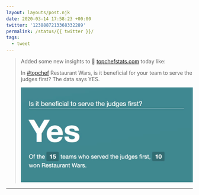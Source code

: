 ```yaml
---
layout: layouts/post.njk
date: 2020-03-14 17:58:23 +00:00
twitter: '1238887213368332289'
permalink: /status/{{ twitter }}/
tags: 
  - tweet
---
```


> Added some new insights to 🔪 [topchefstats.com](https://topchefstats.com) today like:
> 
> In [#topchef](https://twitter.com/hashtag/topchef) Restaurant Wars, is it beneficial for your team to serve the judges first? The data says YES. 
> 
> ![Of the 15 teams who served judges first, 10 won Restaurant Wars.](/img/1238887213368332289-ETFpBe0U0AYVFFz.jpg)

---
